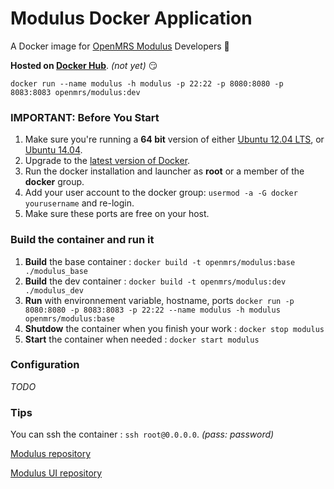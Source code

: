 Modulus Docker Application
============
A Docker image for [OpenMRS Modulus][2] Developers :whale:

**Hosted on [Docker Hub][1]**. *(not yet)*  :smirk:

`docker run --name modulus -h modulus -p 22:22 -p 8080:8080 -p 8083:8083 openmrs/modulus:dev`

### IMPORTANT: Before You Start

1. Make sure you're running a **64 bit** version of either [Ubuntu 12.04 LTS](http://releases.ubuntu.com/precise/),  or [Ubuntu 14.04](http://releases.ubuntu.com/14.04/).
1. Upgrade to the [latest version of Docker](http://docs.docker.io/en/latest/installation/ubuntulinux/).
1. Run the docker installation and launcher as **root** or a member of the **docker** group.
1. Add your user account to the docker group: `usermod -a -G docker yourusername` and re-login.
1. Make sure these ports are free on your host.

### Build the container and run it

1. **Build** the base container : ``docker build -t openmrs/modulus:base ./modulus_base``
1. **Build** the dev container : ``docker build -t openmrs/modulus:dev ./modulus_dev``
2. **Run** with environnement variable, hostname, ports 
`docker run -p 8080:8080 -p 8083:8083 -p 22:22 --name modulus -h modulus openmrs/modulus:base`
3. **Shutdow** the container when you finish your work : ``docker stop modulus``
4. **Start** the container when needed : ``docker start modulus``

### Configuration

*TODO*

### Tips

You can ssh the container : ``ssh root@0.0.0.0``. *(pass: password)*

[Modulus repository][4]

[Modulus UI repository][3]

 [1]: https://hub.docker.com/u/openmrs/
 [2]: https://modules.openmrs.org
 [3]: https://github.com/openmrs/openmrs-contrib-modulus-ui.git
 [4]: https://github.com/openmrs/openmrs-contrib-modulus.git

